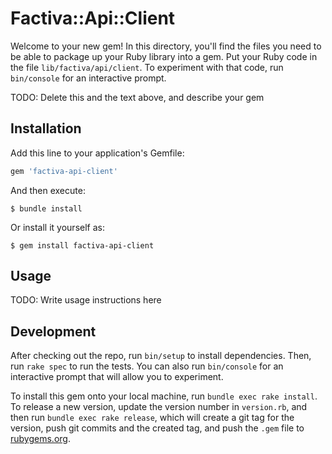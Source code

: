 # Factiva::Api::Client

Welcome to your new gem! In this directory, you'll find the files you need to be able to package up your Ruby library into a gem. Put your Ruby code in the file `lib/factiva/api/client`. To experiment with that code, run `bin/console` for an interactive prompt.

TODO: Delete this and the text above, and describe your gem

## Installation

Add this line to your application's Gemfile:

```ruby
gem 'factiva-api-client'
```

And then execute:

    $ bundle install

Or install it yourself as:

    $ gem install factiva-api-client

## Usage

TODO: Write usage instructions here

## Development

After checking out the repo, run `bin/setup` to install dependencies. Then, run `rake spec` to run the tests. You can also run `bin/console` for an interactive prompt that will allow you to experiment.

To install this gem onto your local machine, run `bundle exec rake install`. To release a new version, update the version number in `version.rb`, and then run `bundle exec rake release`, which will create a git tag for the version, push git commits and the created tag, and push the `.gem` file to [rubygems.org](https://rubygems.org).
